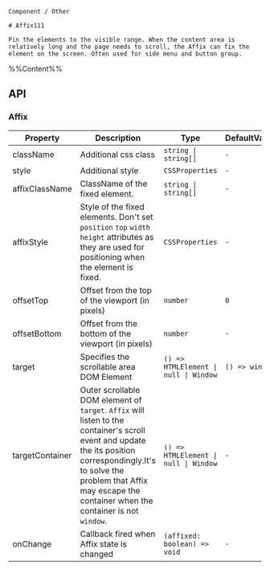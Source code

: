 `````
Component / Other

# Affix111

Pin the elements to the visible range. When the content area is relatively long and the page needs to scroll, the Affix can fix the element on the screen. Often used for side menu and button group.
`````

%%Content%%

## API

### Affix

|Property|Description|Type|DefaultValue|Version|
|---|---|---|---|---|
|className|Additional css class|`string \| string[]`|`-`|-|
|style|Additional style|`CSSProperties`|`-`|-|
|affixClassName|ClassName of the fixed element.|`string \| string[]`|`-`|2.8.0|
|affixStyle|Style of the fixed elements. Don't set `position` `top` `width` `height` attributes as they are used for positioning when the element is fixed.|`CSSProperties`|`-`|2.8.0|
|offsetTop|Offset from the top of the viewport (in pixels)|`number`|`0`|-|
|offsetBottom|Offset from the bottom of the viewport (in pixels)|`number`|`-`|-|
|target|Specifies the scrollable area DOM Element|`() => HTMLElement \| null \| Window`|`() => window`|-|
|targetContainer|Outer scrollable DOM element of `target`. `Affix` will listen to the container's scroll event and update the its position correspondingly.It's to solve the problem that Affix may escape the container when the container is not `window`.|`() => HTMLElement \| null \| Window`|`-`|-|
|onChange|Callback fired when Affix state is changed|`(affixed: boolean) => void`|`-`|-|
